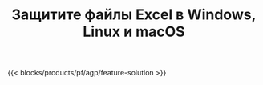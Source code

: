 ﻿---
title: Защитите файлы Excel в Windows, Linux и macOS 
weight: 7730
url: /ru/protect
description: Бесплатное приложение и API для дополнительной защиты электронных таблиц XLS, XLSX и ODS
---
{{< blocks/products/pf/agp/feature-solution >}} 

